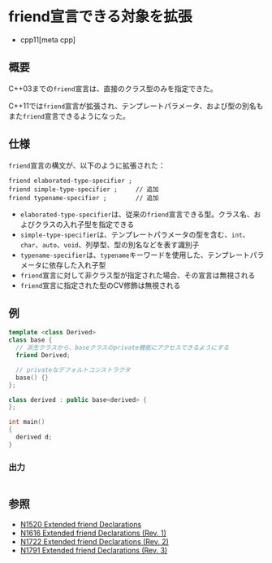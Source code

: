 # friend宣言できる対象を拡張
* cpp11[meta cpp]

## 概要
C++03までの`friend`宣言は、直接のクラス型のみを指定できた。

C++11では`friend`宣言が拡張され、テンプレートパラメータ、および型の別名もまた`friend`宣言できるようになった。


## 仕様
`friend`宣言の構文が、以下のように拡張された：

```
friend elaborated-type-specifier ;
friend simple-type-specifier ;     // 追加
friend typename-specifier ;        // 追加
```

- `elaborated-type-specifier`は、従来の`friend`宣言できる型。クラス名、およびクラスの入れ子型を指定できる
- `simple-type-specifier`は、テンプレートパラメータの型を含む、`int`、`char`、`auto`、`void`、列挙型、型の別名などを表す識別子
- `typename-specifier`は、`typename`キーワードを使用した、テンプレートパラメータに依存した入れ子型
- `friend`宣言に対して非クラス型が指定された場合、その宣言は無視される
- `friend`宣言に指定された型のCV修飾は無視される


## 例
```cpp
template <class Derived>
class base {
  // 派生クラスから、baseクラスのprivate機能にアクセスできるようにする
  friend Derived;

  // privateなデフォルトコンストラクタ
  base() {}
};

class derived : public base<derived> {
};

int main()
{
  derived d;
}
```

### 出力
```
```


## 参照
- [N1520 Extended friend Declarations](http://www.open-std.org/jtc1/sc22/wg21/docs/papers/2003/n1520.pdf)
- [N1616 Extended friend Declarations (Rev. 1)](http://www.open-std.org/jtc1/sc22/wg21/docs/papers/2004/n1616.pdf)
- [N1722 Extended friend Declarations (Rev. 2)](http://www.open-std.org/jtc1/sc22/wg21/docs/papers/2004/n1722.pdf)
- [N1791 Extended friend Declarations (Rev. 3)](http://www.open-std.org/jtc1/sc22/wg21/docs/papers/2005/n1791.pdf)

